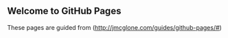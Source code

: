 ## Welcome to GitHub Pages

These pages are guided from (http://jmcglone.com/guides/github-pages/#)
